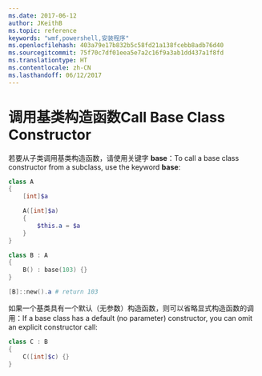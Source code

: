 ```yaml
---
ms.date: 2017-06-12
author: JKeithB
ms.topic: reference
keywords: "wmf,powershell,安装程序"
ms.openlocfilehash: 403a79e17b832b5c58fd21a138fcebb8adb76d40
ms.sourcegitcommit: 75f70c7df01eea5e7a2c16f9a3ab1dd437a1f8fd
ms.translationtype: HT
ms.contentlocale: zh-CN
ms.lasthandoff: 06/12/2017
---
```

# <a name="call-base-class-constructor"></a><span data-ttu-id="b90c0-102">调用基类构造函数</span><span class="sxs-lookup"><span data-stu-id="b90c0-102">Call Base Class Constructor</span></span>

<span data-ttu-id="b90c0-103">若要从子类调用基类构造函数，请使用关键字 **base**：</span><span class="sxs-lookup"><span data-stu-id="b90c0-103">To call a base class constructor from a subclass, use the keyword **base**:</span></span>

```PowerShell
class A 
{
    [int]$a

    A([int]$a)
    {
        $this.a = $a
    }
}

class B : A
{
    B() : base(103) {}
}

[B]::new().a # return 103
```

<span data-ttu-id="b90c0-104">如果一个基类具有一个默认（无参数）构造函数，则可以省略显式构造函数的调用：</span><span class="sxs-lookup"><span data-stu-id="b90c0-104">If a base class has a default (no parameter) constructor, you can omit an explicit constructor call:</span></span>

```PowerShell
class C : B
{
    C([int]$c) {}
}
```


